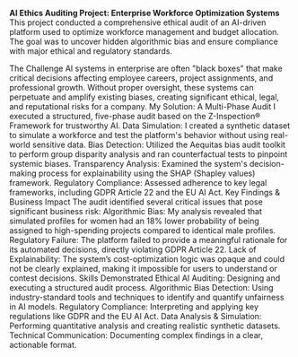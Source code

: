 **AI Ethics Auditing Project: Enterprise Workforce Optimization Systems**
  This project conducted a comprehensive ethical audit of an AI-driven platform used to optimize workforce management and budget allocation. The goal was to uncover hidden algorithmic bias and ensure compliance with major ethical and regulatory standards.

The Challenge
AI systems in enterprise are often "black boxes" that make critical decisions affecting employee careers, project assignments, and professional growth. Without proper oversight, these systems can perpetuate and amplify existing biases, creating significant ethical, legal, and reputational risks for a company.
My Solution: A Multi-Phase Audit
I executed a structured, five-phase audit based on the Z-Inspection® Framework for trustworthy AI.
Data Simulation: I created a synthetic dataset to simulate a workforce and test the platform's behavior without using real-world sensitive data.
Bias Detection: Utilized the Aequitas bias audit toolkit to perform group disparity analysis and ran counterfactual tests to pinpoint systemic biases.
Transparency Analysis: Examined the system's decision-making process for explainability using the SHAP (Shapley values) framework.
Regulatory Compliance: Assessed adherence to key legal frameworks, including GDPR Article 22 and the EU AI Act.
Key Findings & Business Impact
The audit identified several critical issues that pose significant business risk:
Algorithmic Bias: My analysis revealed that simulated profiles for women had an 18% lower probability of being assigned to high-spending projects compared to identical male profiles.
Regulatory Failure: The platform failed to provide a meaningful rationale for its automated decisions, directly violating GDPR Article 22.
Lack of Explainability: The system’s cost-optimization logic was opaque and could not be clearly explained, making it impossible for users to understand or contest decisions.
Skills Demonstrated
Ethical AI Auditing: Designing and executing a structured audit process.
Algorithmic Bias Detection: Using industry-standard tools and techniques to identify and quantify unfairness in AI models.
Regulatory Compliance: Interpreting and applying key regulations like GDPR and the EU AI Act.
Data Analysis & Simulation: Performing quantitative analysis and creating realistic synthetic datasets.
Technical Communication: Documenting complex findings in a clear, actionable format.
